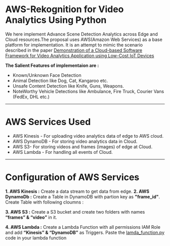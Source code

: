 # AWS-Rekognition for Video Analytics Using Python
We here implement Advance Scene Detection Analytics across Edge and Cloud resources.The proposal uses AWS(Amazon Web Services) as a base platform for implementation.
It is an attempt to mimic the scenario described in the paper 
[Demonstration of a Cloud-based Software Framework for Video Analytics Application using Low-Cost IoT Devices](https://arxiv.org/abs/2010.07680)

**The Salient Features of implementaion are :** 
* Known/Unknown Face Detection
* Animal Detection like Dog, Cat, Kangaroo etc.
* Unsafe Content Detection like Knife, Guns, Weapons.
* NoteWorthy Vehicle Detections like Ambulance, Fire Truck, Courier Vans (FedEx, DHL etc.)

***
# AWS Services Used
* AWS Kinesis - For uploading video analytics data of edge to AWS cloud.
* AWS DynamoDB - For storing video analytics data in Cloud.
* AWS S3- For storing videos and frames (images) of edge at Cloud.
* AWS Lambda - For handling all events of Cloud.

***
# Configuration of AWS Services
**1. AWS Kinesis :**
Create a data stream to get data from edge.
**2. AWS DynamoDb :**
Create a Table in DynamoDB with partion key as **"frame_id"**.
Create Table with following cloumns :


**3. AWS S3 :**
Create a S3 bucket and create two folders with names **“frames” & “video”** in it.


**4. AWS Lambda :**
Create a Lambda Function with all permissions IAM Role and add **“Kinesis” & “DynamoDB”** as Triggers.
Paste the [lamda_function.py](https://github.com/ResearchTrio/AWS-Rekognition-Python/blob/main/lambda_function.py) code in your lambda function

